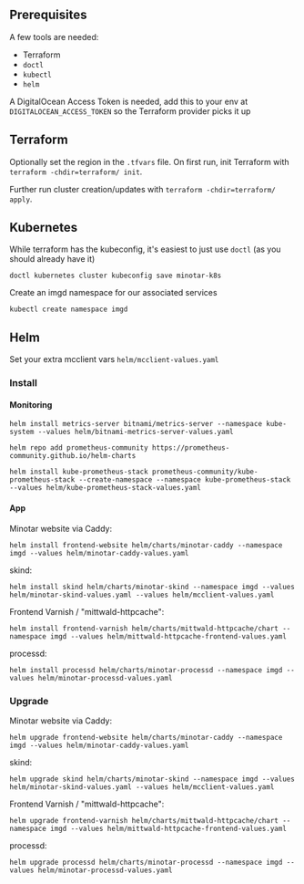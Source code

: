 
## Prerequisites

A few tools are needed:
* Terraform
* `doctl`
* `kubectl`
* `helm`

A DigitalOcean Access Token is needed, add this to your env at `DIGITALOCEAN_ACCESS_TOKEN` so the Terraform provider picks it up

## Terraform

Optionally set the region in the `.tfvars` file. On first run, init Terraform with `terraform -chdir=terraform/ init`.

Further run cluster creation/updates with `terraform -chdir=terraform/ apply`.

## Kubernetes

While terraform has the kubeconfig, it's easiest to just use `doctl` (as you should already have it)

```
doctl kubernetes cluster kubeconfig save minotar-k8s
```

Create an imgd namespace for our associated services

```
kubectl create namespace imgd
```


## Helm

Set your extra mcclient vars `helm/mcclient-values.yaml`

### Install

#### Monitoring

```
helm install metrics-server bitnami/metrics-server --namespace kube-system --values helm/bitnami-metrics-server-values.yaml
```


```
helm repo add prometheus-community https://prometheus-community.github.io/helm-charts

helm install kube-prometheus-stack prometheus-community/kube-prometheus-stack --create-namespace --namespace kube-prometheus-stack --values helm/kube-prometheus-stack-values.yaml

```

#### App

Minotar website via Caddy:
```
helm install frontend-website helm/charts/minotar-caddy --namespace imgd --values helm/minotar-caddy-values.yaml
```

skind:
```
helm install skind helm/charts/minotar-skind --namespace imgd --values helm/minotar-skind-values.yaml --values helm/mcclient-values.yaml
```

Frontend Varnish / "mittwald-httpcache":
```
helm install frontend-varnish helm/charts/mittwald-httpcache/chart --namespace imgd --values helm/mittwald-httpcache-frontend-values.yaml
```

processd:
```
helm install processd helm/charts/minotar-processd --namespace imgd --values helm/minotar-processd-values.yaml
```



### Upgrade

Minotar website via Caddy:
```
helm upgrade frontend-website helm/charts/minotar-caddy --namespace imgd --values helm/minotar-caddy-values.yaml
```

skind:
```
helm upgrade skind helm/charts/minotar-skind --namespace imgd --values helm/minotar-skind-values.yaml --values helm/mcclient-values.yaml
```

Frontend Varnish / "mittwald-httpcache":
```
helm upgrade frontend-varnish helm/charts/mittwald-httpcache/chart --namespace imgd --values helm/mittwald-httpcache-frontend-values.yaml
```

processd:
```
helm upgrade processd helm/charts/minotar-processd --namespace imgd --values helm/minotar-processd-values.yaml
```
